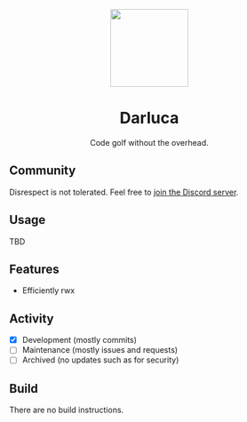 <div align=center>
  <img src=LOGO.svg height=140/>

  # Darluca

  Code golf without the overhead.
</div>

## Community

Disrespect is not tolerated. Feel free to [join the Discord server](https://discord.com/invite/C6NdvU5bzN).

## Usage

TBD

## Features

- Efficiently rwx

## Activity

- [x] Development (mostly commits)
- [ ] Maintenance (mostly issues and requests)
- [ ] Archived (no updates such as for security)

## Build

There are no build instructions.
